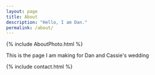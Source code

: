 ```yaml
---
layout: page
title: About
description: "Hello, I am Dan."
permalink: /about/
---
```

{% include AboutPhoto.html %}

This is the page I am making for Dan and Cassie's wedding

{% include contact.html %}
